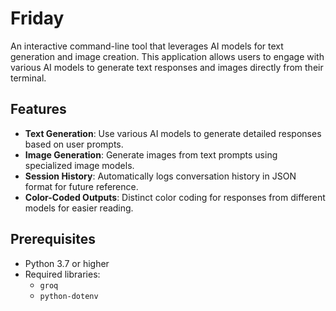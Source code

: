 # Friday

An interactive command-line tool that leverages AI models for text generation and image creation. This application allows users to engage with various AI models to generate text responses and images directly from their terminal.

## Features

- **Text Generation**: Use various AI models to generate detailed responses based on user prompts.
- **Image Generation**: Generate images from text prompts using specialized image models.
- **Session History**: Automatically logs conversation history in JSON format for future reference.
- **Color-Coded Outputs**: Distinct color coding for responses from different models for easier reading.

## Prerequisites

- Python 3.7 or higher
- Required libraries:
  - `groq`
  - `python-dotenv`

